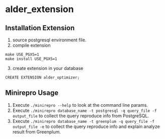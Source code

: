 # alder_extension

## Installation Extension
1. source postgresql environment file.
2. compile extension
```
make USE_PGXS=1
make install USE_PGXS=1
```
3. create extension in your database
```
CREATE EXTENSION alder_optimizer;
```

## Minirepro Usage
1. Execute ```./minirepro --help``` to look at the command line params.
2. Execute ```./minirepro database_name -t postgresql -q query_file -f output_file``` to collect the query reproduce info from PostgreSQL.
3. Execute ```./minirepro database_name -t greenplum -q query_file -f output_file -e``` to collect the query reproduce info and explain analyze result from Greenplum.
